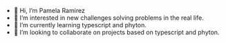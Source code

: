 - 👋 Hi, I’m Pamela Ramirez
- 👀 I’m interested in new challenges solving problems in the real life.
- 🌱 I’m currently learning typescript and phyton.
- 💞️ I’m looking to collaborate on projects based on typescript and phyton.

<!---

- 📫 How to reach me ...
PamelaRamirezA/PamelaRamirezA is a ✨ special ✨ repository because its `README.md` (this file) appears on your GitHub profile.
You can click the Preview link to take a look at your changes.
--->
